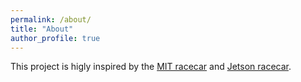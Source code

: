 ```yaml
---
permalink: /about/
title: "About"
author_profile: true
---
```



This project is higly inspired by the [MIT racecar](https://mit-racecar.github.io/) and [Jetson racecar](https://www.jetsonhacks.com/category/robotics/jetson-racecar/).

